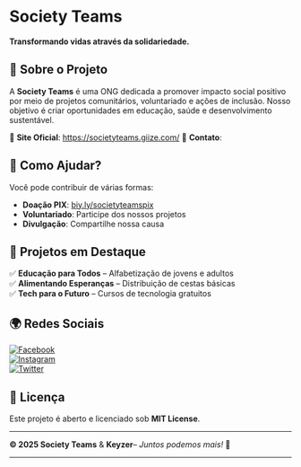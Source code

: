 # **Society Teams**  

**Transformando vidas através da solidariedade.**  

## 📌 **Sobre o Projeto**  
A **Society Teams** é uma ONG dedicada a promover impacto social positivo por meio de projetos comunitários, voluntariado e ações de inclusão. Nosso objetivo é criar oportunidades em educação, saúde e desenvolvimento sustentável.  

🔗 **Site Oficial**:  https://societyteams.giize.com/
📧 **Contato**:   

## 💜 **Como Ajudar?**  
Você pode contribuir de várias formas:  
- **Doação PIX**: [biy.ly/societyteamspix](https://biy.ly/societyteamspix)  
- **Voluntariado**: Participe dos nossos projetos  
- **Divulgação**: Compartilhe nossa causa  

## 🚀 **Projetos em Destaque**  
✅ **Educação para Todos** – Alfabetização de jovens e adultos  
✅ **Alimentando Esperanças** – Distribuição de cestas básicas  
✅ **Tech para o Futuro** – Cursos de tecnologia gratuitos  

## 🌍 **Redes Sociais**  
[![Facebook](https://img.shields.io/badge/Facebook-1877F2?style=for-the-badge&logo=facebook&logoColor=white)](https://facebook.com/societyteams)  
[![Instagram](https://img.shields.io/badge/Instagram-E4405F?style=for-the-badge&logo=instagram&logoColor=white)](https://instagram.com/societyteams)  
[![Twitter](https://img.shields.io/badge/Twitter-1DA1F2?style=for-the-badge&logo=twitter&logoColor=white)](https://twitter.com/societyteams)  

## 📜 **Licença**  
Este projeto é aberto e licenciado sob **MIT License**.  

---  
**© 2025 Society Teams** & **Keyzer**– *Juntos podemos mais!* 💜  

---  
